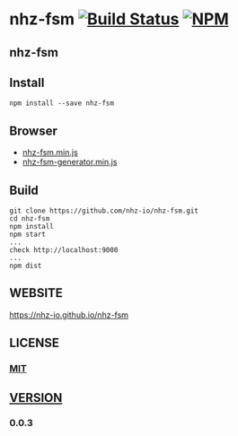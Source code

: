 # nhz-fsm [![Build Status][travis-image]][travis-url] [![NPM][npm-image]][npm-url]

## nhz-fsm

## Install
```
npm install --save nhz-fsm
```

## Browser

* [nhz-fsm.min.js][fsm-browser-dist]
* [nhz-fsm-generator.min.js][generator-browser-dist]

## Build
```
git clone https://github.com/nhz-io/nhz-fsm.git
cd nhz-fsm
npm install
npm start
...
check http://localhost:9000
...
npm dist
```

## WEBSITE
https://nhz-io.github.io/nhz-fsm

## LICENSE

### [MIT](LICENSE)

## [VERSION](HISTORY.md)
### 0.0.3

[travis-image]: https://travis-ci.org/nhz-io/nhz-fsm.svg
[travis-url]: https://travis-ci.org/nhz-io/nhz-fsm

[npm-image]: https://img.shields.io/npm/v/nhz-fsm.svg?style=flat
[npm-url]: https://www.npmjs.com/package/nhz-fsm

[gh-pages]: https://nhz-io.github.io/nhz-fsm

[fsm-browser-dist]: https://raw.githubusercontent.com/nhz-io/nhz-fsm/master/dist/nhz-fsm.min.js
[generator-browser-dist]: https://raw.githubusercontent.com/nhz-io/nhz-fsm/master/dist/nhz-fsm-generator.min.js
